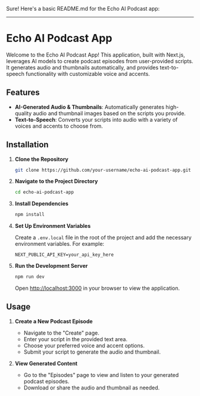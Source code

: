 Sure! Here's a basic README.md for the Echo AI Podcast app:

---

# Echo AI Podcast App

Welcome to the Echo AI Podcast App! This application, built with Next.js, leverages AI models to create podcast episodes from user-provided scripts. It generates audio and thumbnails automatically, and provides text-to-speech functionality with customizable voice and accents.

## Features

- **AI-Generated Audio & Thumbnails**: Automatically generates high-quality audio and thumbnail images based on the scripts you provide.
- **Text-to-Speech**: Converts your scripts into audio with a variety of voices and accents to choose from.

## Installation

1. **Clone the Repository**

   ```bash
   git clone https://github.com/your-username/echo-ai-podcast-app.git
   ```

2. **Navigate to the Project Directory**

   ```bash
   cd echo-ai-podcast-app
   ```

3. **Install Dependencies**

   ```bash
   npm install
   ```

4. **Set Up Environment Variables**

   Create a `.env.local` file in the root of the project and add the necessary environment variables. For example:

   ```env
   NEXT_PUBLIC_API_KEY=your_api_key_here
   ```

5. **Run the Development Server**

   ```bash
   npm run dev
   ```

   Open [http://localhost:3000](http://localhost:3000) in your browser to view the application.

## Usage

1. **Create a New Podcast Episode**

   - Navigate to the "Create" page.
   - Enter your script in the provided text area.
   - Choose your preferred voice and accent options.
   - Submit your script to generate the audio and thumbnail.

2. **View Generated Content**

   - Go to the "Episodes" page to view and listen to your generated podcast episodes.
   - Download or share the audio and thumbnail as needed.
